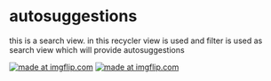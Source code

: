 # autosuggestions
this is a search view. in this recycler view is used and filter is used as search view which will provide autosuggestions

<a href="https://imgflip.com/gif/34lkos"><img src="https://i.imgflip.com/34lkos.gif" title="made at imgflip.com"/></a> <a href="https://imgflip.com/gif/34lkls"><img src="https://i.imgflip.com/34lkls.gif" title="made at imgflip.com"/></a>
